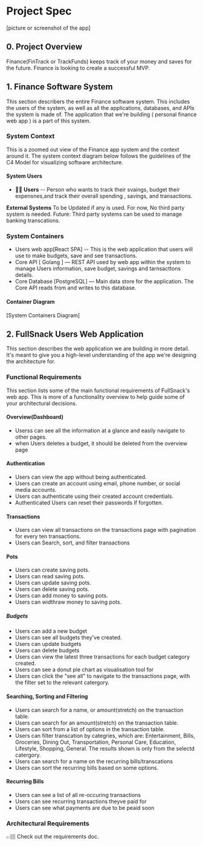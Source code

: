 # Project Spec

[picture or screenshot of the app]

## 0. Project Overview
Finance(FinTrack or TrackFunds) keeps track of your money and saves for the future. Finance is looking to create a successful MVP.

## 1. Finance Software System
This section describers the entire Finance software system. This includes the users of the system, as well as all the applications, databases, and APIs the system is made of. The application that we're building ( personal finance web app ) is a part of this system.

### System Context
This is a zoomed out view of the Finance app system and the context around it. The system context diagram below follows the guidelines of the C4 Model for visualizing software architecture.

#### System Users
- 👩🏻 **Users** -- Person who wants to track their svaings, budget their expensnes,and track their overall spending , savings, and transactions.


**External Systems**
To be Updated if any is used. For now, No third party system is needed.
Future: Third party systems can be used to manage banking transcations.

### System Containers
- Users web app[React SPA] -- This is the web application that users will use to make budgets, save and see transactions.
- Core API [ Golang ] — REST API used by web app within the system to manage Users information, save budget, savings and tarnsacttons details. 
- Core Database [PostgreSQL] — Main data store for the application. The Core API reads from and writes to this database.

#### Container Diagram
[System Containers Diagram]

## 2. FullSnack Users Web Application
This section describes the web application we are building in more detail. It's meant to give you a high-level understanding of the app we're designing the architecture for.

### Functional Requirements
This section lists some of the main functional requirements of FullSnack's web app. This is more of a functionality overview to help guide some of your architectural decisions.

#### Overview(Dashboard)
- Userss can see all the information at a glance and easily navigate to other pages.
-  when Users deletes a budget, it should be deleted from the overview page

#### Authentication
- Users can view the app without being authenticated.
- Users can create an account using email, phone number, or social media accounts.
- Users can authenticate using their created account credentials.
- Authenticated Users can reset their passwords if forgotten.

#### Transactions
- Users can view all transactions on the transactions page with pagination for every ten transactions.
- Users can Search, sort, and filter transactions

#### Pots
- Users can create saving pots.
- Users can read saving pots.
- Users can update saving pots.
- Users can delete saving pots.
- Users can add money to saving pots.
- Users can widthraw money to saving pots.

##### Budgets
- Users can add a new budget
- Users can see all budgets they've created.
- Users can update budgets
- Users can delete budgets
- Users can view the latest three transactions for each budget category created.
- Users can see a donut pie chart as visualisation tool for 
- Users can click the "see all" to navigate to the transactions page, with the filter set to the relevant catergory.

#### Searching, Sorting and Filtering
- Users can search for a name, or amount(stretch) on the transaction table.
- Users can search for an amount(stretch) on the transaction table.
- Users can sort from a list of options in the transaction table.
- Users can filter transcation by categries, which are: Entertainment, Bills, Groceries, Dining Out, Transportation, Personal Care, Education, Lifestyle, Shopping, General. The results shown is only from the selectd catergory.
- Users can search for a name on the recurring bills/transcations
- Users can sort the recurring bills based on some options.

#### Recurring Bills
- Users can see a list of all re-occuring transactions
- Users can see recurring transactions theyve paid for
- Users can see what payments are due to be peaid soon

### Architectural Requirements
👉🏽 Check out the requirements doc.